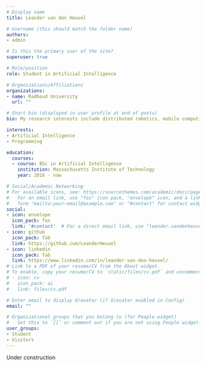 ```yaml
---
# Display name
title: Leander van den Heuvel

# Username (this should match the folder name)
authors:
- admin

# Is this the primary user of the site?
superuser: true

# Role/position
role: Student in Artificial Intelligence

# Organizations/Affiliations
organizations:
- name: Radboud University
  url: ""

# Short bio (displayed in user profile at end of posts)
bio: My research interests include distributed robotics, mobile computing and programmable matter.

interests:
- Artificial Intelligence
- Programming

education:
  courses:
  - course: BSc in Artificial Intelligence
    institution: Massachusetts Institute of Technology
    year: 2016 - now

# Social/Academic Networking
# For available icons, see: https://sourcethemes.com/academic/docs/page-builder/#icons
#   For an email link, use "fas" icon pack, "envelope" icon, and a link in the
#   form "mailto:your-email@example.com" or "#contact" for contact widget.
social:
- icon: envelope
  icon_pack: fas
  link: '#contact'  # For a direct email link, use "leander.vandenheuvel@gmail.com".
- icon: github
  icon_pack: fab
  link: https://github.com/LeanderHeuvel
- icon: linkedin
  icon_pack: fab
  link: https://www.linkedin.com/in/leander-van-den-heuvel/
# Link to a PDF of your resume/CV from the About widget.
# To enable, copy your resume/CV to `static/files/cv.pdf` and uncomment the lines below.
# - icon: cv
#   icon_pack: ai
#   link: files/cv.pdf

# Enter email to display Gravatar (if Gravatar enabled in Config)
email: ""

# Organizational groups that you belong to (for People widget)
#   Set this to `[]` or comment out if you are not using People widget.
user_groups:
- Student
- Visitors
---
```

Under construction

